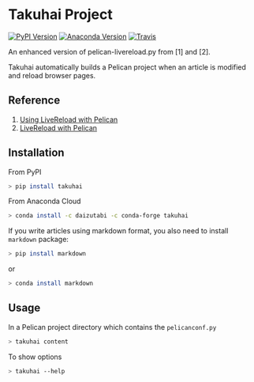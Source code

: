 # Takuhai Project

[![PyPI Version][pypi-v-image]][pypi-v-link]
[![Anaconda Version][anaconda-v-image]][anaconda-v-link]
[![Travis][travis-image]][travis-link]

[pypi-v-image]: https://img.shields.io/pypi/v/takuhai.png
[pypi-v-link]: https://pypi.python.org/pypi/takuhai
[anaconda-v-image]: https://anaconda.org/daizutabi/takuhai/badges/version.svg
[anaconda-v-link]: https://anaconda.org/daizutabi/takuhai
[travis-image]: https://img.shields.io/travis/daizutabi/takuhai.svg?style=flat-square&label=Travis+CI
[travis-link]: https://travis-ci.org/daizutabi/takuhai

An enhanced version of pelican-livereload.py from [1] and [2].

Takuhai automatically builds a Pelican project when an article is modified and reload browser pages.

## Reference

1. [Using LiveReload with Pelican](https://merlijn.vandeen.nl/2015/pelican-livereload.html)
2. [LiveReload with Pelican](http://tech.agilitynerd.com/livereload-with-pelican.html)

## Installation

From PyPI

```bash
> pip install takuhai
```


From Anaconda Cloud

```bash
> conda install -c daizutabi -c conda-forge takuhai
```

If you write articles using markdown format, you also need to install `markdown` package:

```bash
> pip install markdown
```
or

```bash
> conda install markdown
```


## Usage

In a Pelican project directory which contains the `pelicanconf.py`

```bash
> takuhai content
```

To show options

```bash
> takuhai --help
```
